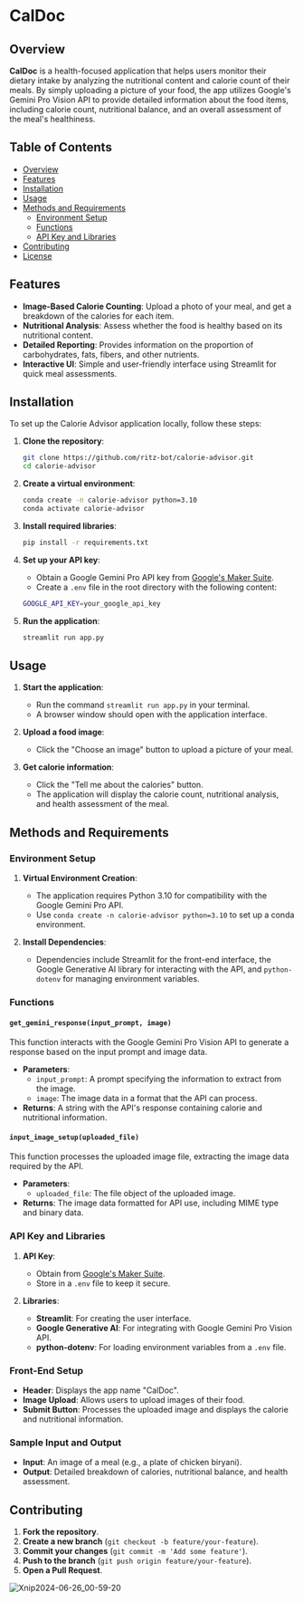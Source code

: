 # CalDoc

## Overview

**CalDoc** is a health-focused application that helps users monitor their dietary intake by analyzing the nutritional content and calorie count of their meals. By simply uploading a picture of your food, the app utilizes Google's Gemini Pro Vision API to provide detailed information about the food items, including calorie count, nutritional balance, and an overall assessment of the meal's healthiness.

## Table of Contents
- [Overview](#overview)
- [Features](#features)
- [Installation](#installation)
- [Usage](#usage)
- [Methods and Requirements](#methods-and-requirements)
  - [Environment Setup](#environment-setup)
  - [Functions](#functions)
  - [API Key and Libraries](#api-key-and-libraries)
- [Contributing](#contributing)
- [License](#license)

## Features
- **Image-Based Calorie Counting**: Upload a photo of your meal, and get a breakdown of the calories for each item.
- **Nutritional Analysis**: Assess whether the food is healthy based on its nutritional content.
- **Detailed Reporting**: Provides information on the proportion of carbohydrates, fats, fibers, and other nutrients.
- **Interactive UI**: Simple and user-friendly interface using Streamlit for quick meal assessments.

## Installation

To set up the Calorie Advisor application locally, follow these steps:

1. **Clone the repository**:
    ```bash
    git clone https://github.com/ritz-bot/calorie-advisor.git
    cd calorie-advisor
    ```

2. **Create a virtual environment**:
    ```bash
    conda create -n calorie-advisor python=3.10
    conda activate calorie-advisor
    ```

3. **Install required libraries**:
    ```bash
    pip install -r requirements.txt
    ```

4. **Set up your API key**:
    - Obtain a Google Gemini Pro API key from [Google's Maker Suite](https://makersuite.google.com/).
    - Create a `.env` file in the root directory with the following content:
    ```bash
    GOOGLE_API_KEY=your_google_api_key
    ```

5. **Run the application**:
    ```bash
    streamlit run app.py
    ```

## Usage

1. **Start the application**:
    - Run the command `streamlit run app.py` in your terminal.
    - A browser window should open with the application interface.

2. **Upload a food image**:
    - Click the "Choose an image" button to upload a picture of your meal.

3. **Get calorie information**:
    - Click the "Tell me about the calories" button.
    - The application will display the calorie count, nutritional analysis, and health assessment of the meal.

## Methods and Requirements

### Environment Setup

1. **Virtual Environment Creation**:
    - The application requires Python 3.10 for compatibility with the Google Gemini Pro API.
    - Use `conda create -n calorie-advisor python=3.10` to set up a conda environment.

2. **Install Dependencies**:
    - Dependencies include Streamlit for the front-end interface, the Google Generative AI library for interacting with the API, and `python-dotenv` for managing environment variables.

### Functions

#### `get_gemini_response(input_prompt, image)`

This function interacts with the Google Gemini Pro Vision API to generate a response based on the input prompt and image data.

- **Parameters**:
  - `input_prompt`: A prompt specifying the information to extract from the image.
  - `image`: The image data in a format that the API can process.
- **Returns**: A string with the API's response containing calorie and nutritional information.

#### `input_image_setup(uploaded_file)`

This function processes the uploaded image file, extracting the image data required by the API.

- **Parameters**:
  - `uploaded_file`: The file object of the uploaded image.
- **Returns**: The image data formatted for API use, including MIME type and binary data.

### API Key and Libraries

1. **API Key**:
    - Obtain from [Google's Maker Suite](https://makersuite.google.com/).
    - Store in a `.env` file to keep it secure.

2. **Libraries**:
    - **Streamlit**: For creating the user interface.
    - **Google Generative AI**: For integrating with Google Gemini Pro Vision API.
    - **python-dotenv**: For loading environment variables from a `.env` file.

### Front-End Setup

- **Header**: Displays the app name "CalDoc".
- **Image Upload**: Allows users to upload images of their food.
- **Submit Button**: Processes the uploaded image and displays the calorie and nutritional information.

### Sample Input and Output

- **Input**: An image of a meal (e.g., a plate of chicken biryani).
- **Output**: Detailed breakdown of calories, nutritional balance, and health assessment.

## Contributing

1. **Fork the repository**.
2. **Create a new branch** (`git checkout -b feature/your-feature`).
3. **Commit your changes** (`git commit -m 'Add some feature'`).
4. **Push to the branch** (`git push origin feature/your-feature`).
5. **Open a Pull Request**.


![Xnip2024-06-26_00-59-20](https://github.com/ritz-bot/CalDoc/assets/55766032/20a27107-8930-4bce-b58c-182658d5582e)
